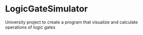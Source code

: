 # LogicGateSimulator
University project to create a program that visualize and calculate operations of logic gates
